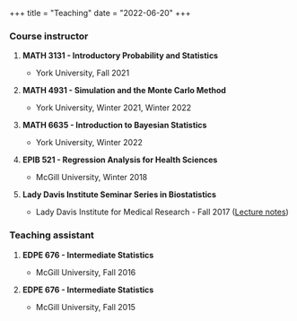+++
title = "Teaching"
date = "2022-06-20"
+++

### Course instructor
1. **MATH 3131 - Introductory Probability and Statistics**
   * York University, Fall 2021

2. **MATH 4931 - Simulation and the Monte Carlo Method**
   * York University, Winter 2021, Winter 2022

3. **MATH 6635 - Introduction to Bayesian Statistics**
   * York University, Winter 2022

4. **EPIB 521 - Regression Analysis for Health Sciences**
   * McGill University, Winter 2018

5. **Lady Davis Institute Seminar Series in Biostatistics**
   * Lady Davis Institute for Medical Research - Fall 2017 ([Lecture notes](https://github.com/kevinmcgregor/LDI-Biostatistics-Seminar))

### Teaching assistant

1. **EDPE 676 - Intermediate Statistics**
   * McGill University, Fall 2016

2. **EDPE 676 - Intermediate Statistics**
   * McGill University, Fall 2015